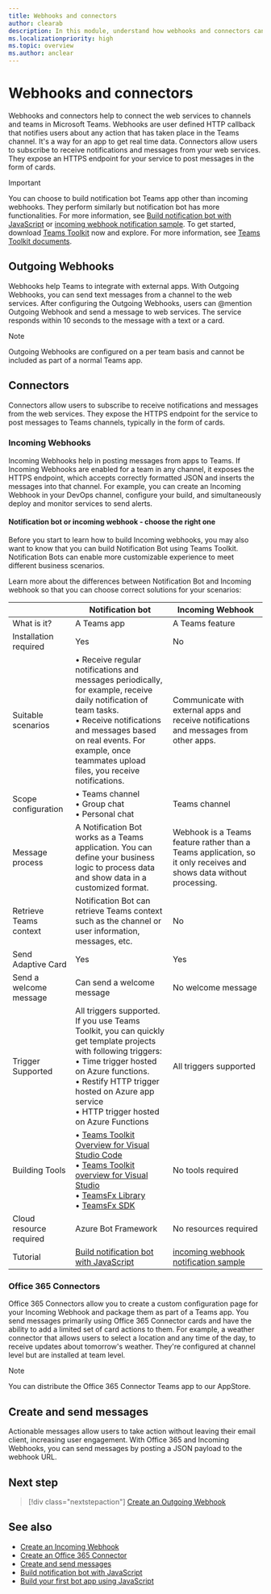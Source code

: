```yaml
---
title: Webhooks and connectors
author: clearab
description: In this module, understand how webhooks and connectors can connect your web services to the Teams client.
ms.localizationpriority: high
ms.topic: overview
ms.author: anclear
---
```


# Webhooks and connectors

Webhooks and connectors help to connect the web services to channels and teams in Microsoft Teams. Webhooks are user defined HTTP callback that notifies users about any action that has taken place in the Teams channel. It's a way for an app to get real time data. Connectors allow users to subscribe to receive notifications and messages from your web services. They expose an HTTPS endpoint for your service to post messages in the form of cards.

> [!IMPORTANT]
> You can choose to build notification bot Teams app other than incoming webhooks. They perform similarly but notification bot has more functionalities. For more information, see [Build notification bot with JavaScript](../../sbs-gs-notificationbot.yml) or [incoming webhook notification sample](https://github.com/OfficeDev/TeamsFx-Samples/tree/dev/incoming-webhook-notification). To get started, download [Teams Toolkit](https://marketplace.visualstudio.com/items?itemName=TeamsDevApp.ms-teams-vscode-extension) now and explore. For more information, see [Teams Toolkit documents](../../toolkit/teams-toolkit-fundamentals.md).

## Outgoing Webhooks

Webhooks help Teams to integrate with external apps. With Outgoing Webhooks, you can send text messages from a channel to the web services. After configuring the Outgoing Webhooks, users can @mention Outgoing Webhook and send a message to web services. The service responds within 10 seconds to the message with a text or a card.

> [!NOTE]
> Outgoing Webhooks are configured on a per team basis and cannot be included as part of a normal Teams app.

## Connectors

Connectors allow users to subscribe to receive notifications and messages from the web services. They expose the HTTPS endpoint for the service to post messages to Teams channels, typically in the form of cards.

### Incoming Webhooks

Incoming Webhooks help in posting messages from apps to Teams. If Incoming Webhooks are enabled for a team in any channel, it exposes the HTTPS endpoint, which accepts correctly formatted JSON and inserts the messages into that channel. For example, you can create an Incoming Webhook in your DevOps channel, configure your build, and simultaneously deploy and monitor services to send alerts.

#### Notification bot or incoming webhook - choose the right one

Before you start to learn how to build Incoming webhooks, you may also want to know that you can build Notification Bot using Teams Toolkit. Notification Bots can enable more customizable experience to meet different business scenarios.

Learn more about the differences between Notification Bot and Incoming webhook so that you can choose correct solutions for your scenarios:

| &nbsp; | Notification bot |  Incoming Webhook |
| --- | --- | --- |
| What is it? | A Teams app | A Teams feature |
| Installation required | Yes | No |
| Suitable scenarios | • Receive regular notifications and messages periodically, for example, receive daily notification of team tasks. <br>  • Receive notifications and messages based on real events. For example, once teammates upload files, you receive notifications. | Communicate with external apps and receive notifications and messages from other apps. |
| Scope configuration | • Teams channel <br> • Group chat <br> • Personal chat | Teams channel |
| Message process | A Notification Bot works as a Teams application. You can define your business logic to process data and show data in a customized format. | Webhook is a Teams feature rather than a Teams application, so it only receives and shows data without processing. |
| Retrieve Teams context | Notification Bot can retrieve Teams context such as the channel or user information, messages, etc. | No |
| Send Adaptive Card | Yes | Yes |
| Send a welcome message | Can send a welcome message | No welcome message |
| Trigger Supported | All triggers supported. If you use Teams Toolkit, you can quickly get template projects with following triggers: <br> • Time trigger hosted on Azure functions. <br> • Restify HTTP trigger hosted on Azure app service <br> • HTTP trigger hosted on Azure Functions | All triggers supported |
| Building Tools | • [Teams Toolkit Overview for Visual Studio Code](../toolkit/teams-toolkit-fundamentals.md) <br> • [Teams Toolkit overview for Visual Studio](../toolkit/teams-toolkit-overview-visual-studio.md) <br> • [TeamsFx Library](../toolkit/TeamsFx-CLI.md) <br> • [TeamsFx SDK](../toolkit/TeamsFx-SDK.md) | No tools required |
| Cloud resource required | Azure Bot Framework | No resources required |
| Tutorial | [Build notification bot with JavaScript](../sbs-gs-notificationbot.yml) | [incoming webhook notification sample](https://github.com/OfficeDev/TeamsFx-Samples/tree/dev/incoming-webhook-notification) |

### Office 365 Connectors

Office 365 Connectors allow you to create a custom configuration page for your Incoming Webhook and package them as part of a Teams app. You send messages primarily using Office 365 Connector cards and have the ability to add a limited set of card actions to them. For example, a weather connector that allows users to select a location and any time of the day, to receive updates about tomorrow's weather. They're configured at channel level but are installed at team level.

> [!NOTE]
> You can distribute the Office 365 Connector Teams app to our AppStore.

## Create and send messages

Actionable messages allow users to take action without leaving their email client, increasing user engagement. With Office 365 and Incoming Webhooks, you can send messages by posting a JSON payload to the webhook URL.

## Next step

> [!div class="nextstepaction"]
> [Create an Outgoing Webhook](~/webhooks-and-connectors/how-to/add-outgoing-webhook.md)

## See also

* [Create an Incoming Webhook](~/webhooks-and-connectors/how-to/add-incoming-webhook.md)
* [Create an Office 365 Connector](~/webhooks-and-connectors/how-to/connectors-creating.md)
* [Create and send messages](~/webhooks-and-connectors/how-to/connectors-using.md)
* [Build notification bot with JavaScript](../sbs-gs-notificationbot.yml)
* [Build your first bot app using JavaScript](../sbs-gs-bot.yml)
